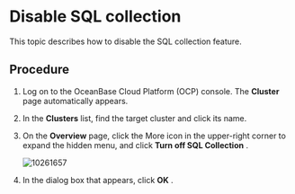 # Disable SQL collection

This topic describes how to disable the SQL collection feature.

## Procedure

1. Log on to the OceanBase Cloud Platform (OCP) console. The **Cluster** page automatically appears.

2. In the **Clusters** list, find the target cluster and click its name.

3. On the **Overview** page, click the More icon in the upper-right corner to expand the hidden menu, and click **Turn off SQL Collection** .

   ![10261657](https://help-static-aliyun-doc.aliyuncs.com/assets/img/en-US/8993306461/p344169.png)

4. In the dialog box that appears, click **OK** .
